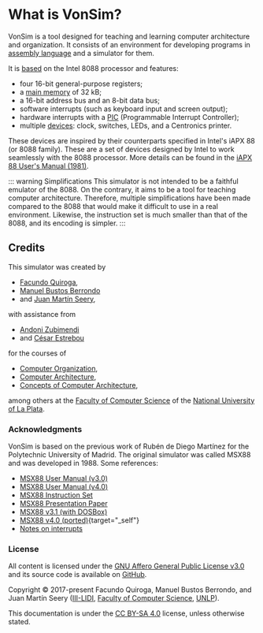 # What is VonSim?

VonSim is a tool designed for teaching and learning computer architecture and organization. It consists of an environment for developing programs in [assembly language](./computer/assembly) and a simulator for them.

It is [based](./computer/cpu) on the Intel 8088 processor and features:

- four 16-bit general-purpose registers;
- a [main memory](./computer/memory) of 32 kB;
- a 16-bit address bus and an 8-bit data bus;
- software interrupts (such as keyboard input and screen output);
- hardware interrupts with a [PIC](./io/modules/pic) (Programmable Interrupt Controller);
- multiple [devices](./io/devices/index): clock, switches, LEDs, and a Centronics printer.

These devices are inspired by their counterparts specified in Intel's iAPX 88 (or 8088 family). These are a set of devices designed by Intel to work seamlessly with the 8088 processor. More details can be found in the [iAPX 88 User's Manual (1981)](http://www.bitsavers.org/components/intel/8086/1981_iAPX_86_88_Users_Manual.pdf).

::: warning Simplifications
This simulator is not intended to be a faithful emulator of the 8088. On the contrary, it aims to be a tool for teaching computer architecture. Therefore, multiple simplifications have been made compared to the 8088 that would make it difficult to use in a real environment. Likewise, the instruction set is much smaller than that of the 8088, and its encoding is simpler.
:::

## Credits

This simulator was created by

- [Facundo Quiroga](http://facundoq.github.io/),
- [Manuel Bustos Berrondo](https://github.com/manuelbb)
- and [Juan Martín Seery](https://juanm04.com),

with assistance from

- [Andoni Zubimendi](https://github.com/AndoniZubimendi)
- and [César Estrebou](https://github.com/cesarares)

for the courses of

- [Computer Organization](http://weblidi.info.unlp.edu.ar/catedras/organizacion/),
- [Computer Architecture](http://weblidi.info.unlp.edu.ar/catedras/arquitecturaP2003/),
- [Concepts of Computer Architecture](http://weblidi.info.unlp.edu.ar/catedras/ConArqCom/),

among others at the [Faculty of Computer Science](https://info.unlp.edu.ar/) of the [National University of La Plata](https://www.unlp.edu.ar/).

### Acknowledgments

VonSim is based on the previous work of Rubén de Diego Martínez for the Polytechnic University of Madrid. The original simulator was called MSX88 and was developed in 1988. Some references:

- [MSX88 User Manual (v3.0)](/msx88/Manual-MSX88-v3.pdf)
- [MSX88 User Manual (v4.0)](/msx88/Manual-MSX88-v4.pdf)
- [MSX88 Instruction Set](/msx88/set-instr-MSX88.PDF)
- [MSX88 Presentation Paper](/msx88/msx88-original-paper.pdf)
- [MSX88 v3.1 (with DOSBox)](/msx88/MSX88Portable.zip)
- [MSX88 v4.0 (ported)](/msx88/msx88_2017.rar){target="\_self"}
- [Notes on interrupts](/msx88/apunte-interrupciones.pdf)

### License

All content is licensed under the [GNU Affero General Public License v3.0](https://github.com/vonsim/vonsim/blob/main/LICENSE) and its source code is available on [GitHub](https://github.com/vonsim/vonsim).

Copyright &copy; 2017-present Facundo Quiroga, Manuel Bustos Berrondo, and Juan Martín Seery ([III-LIDI](https://weblidi.info.unlp.edu.ar/), [Faculty of Computer Science](https://info.unlp.edu.ar/), [UNLP](https://unlp.edu.ar/)).

This documentation is under the [CC BY-SA 4.0](https://creativecommons.org/licenses/by-sa/4.0/) license, unless otherwise stated.
